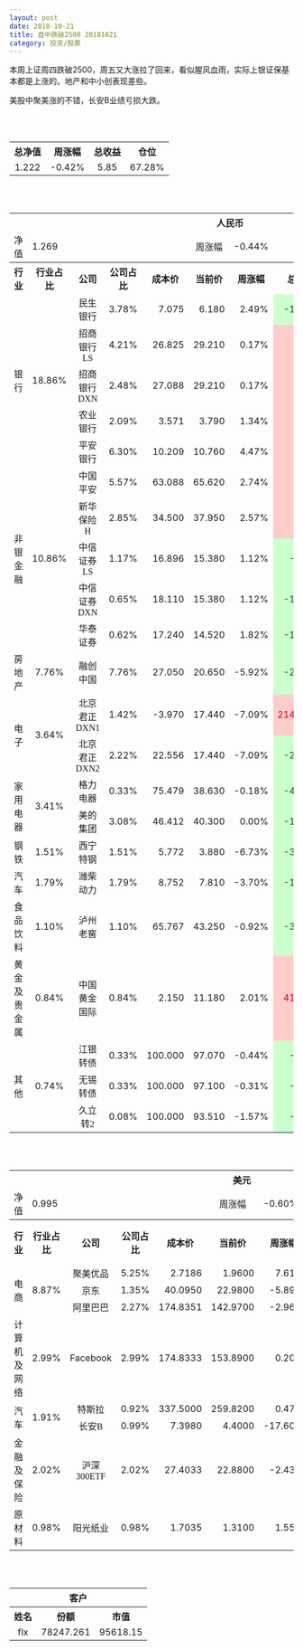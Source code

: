 ```yaml
---
layout: post
date: 2018-10-21
title: 盘中跌破2500 20181021
category: 投资/股票
---
```


本周上证周四跌破2500，周五又大涨拉了回来，看似腥风血雨，实际上银证保基本都是上涨的。地产和中小创表现差些。

美股中聚美涨的不错，长安B业绩亏损大跌。

<br/>
<br/>

<table cellspacing="0" border="0">
	<tr>
		<th height="22" align="center"><font face="Noto Sans CJK SC Regular">总净值</font></th>
		<th align="center"><font face="Noto Sans CJK SC Regular">周涨幅</font></th>
		<th align="center"><font face="Noto Sans CJK SC Regular">总收益</font></th>
		<th align="center"><font face="Noto Sans CJK SC Regular">仓位</font></th>
	</tr>
	<tr>
		<td height="17" align="center" sdval="1.222" sdnum="1033;0;0.000">1.222</td>
		<td align="center" sdval="-0.0042" sdnum="1033;0;0.00%">-0.42%</td>
		<td align="center" sdval="5.85" sdnum="1033;0;0.00">5.85</td>
		<td align="center" sdval="0.6728" sdnum="1033;0;0.00%">67.28%</td>
	</tr>
</table>
<br />
<br />
<table>
	<tr>
		<th colspan="11"  height="21" align="center" valign="middle"><font face="Noto Sans CJK SC Regular">人民币</font></th>
		</tr>
	<tr>
		<td height="17" align="center"><font face="Noto Sans CJK SC Regular">净值</font></td>
		<td colspan="4"  align="left" valign="middle" sdval="1.269" sdnum="1033;">1.269</td>
		<td align="center"><font face="Noto Sans CJK SC Regular">周涨幅</font></td>
		<td colspan="5"  align="left" valign="middle" sdval="-0.0044" sdnum="1033;0;0.00%">-0.44%</td>
		</tr>
	<tr>
		<th height="22" align="center" valign="middle"><font face="Noto Sans CJK SC Regular">行业</font></th>
		<th align="center" valign="middle"><font face="Noto Sans CJK SC Regular">行业占比</font></th>
		<th align="center"><font face="Noto Sans CJK SC Regular">公司</font></th>
		<th align="center"><font face="Noto Sans CJK SC Regular">公司占比</font></th>
		<th align="center"><font face="Noto Sans CJK SC Regular">成本价</font></th>
		<th align="center"><font face="Noto Sans CJK SC Regular">当前价</font></th>
		<th align="center"><font face="Noto Sans CJK SC Regular">周涨幅</font></th>
		<th align="center"><font face="Noto Sans CJK SC Regular">总涨幅</font></th>
		<th align="left"><font face="Noto Sans CJK SC Regular">下一阶梯</font></th>
		<th align="left"><font face="Noto Sans CJK SC Regular">浮动止损价</font></th>
		<th align="center"><font face="Noto Sans CJK SC Regular">止损价</font></th>
	</tr>
	<tr>
		<td rowspan="5"  height="93" align="center" valign="middle"><font face="Noto Sans CJK SC Regular">银行</font></td>
		<td rowspan="5"  align="center" valign="middle" sdval="0.1886" sdnum="1033;0;0.00%">18.86%</td>
		<td align="center"><font face="Noto Sans CJK SC Regular">民生银行</font></td>
		<td align="right" sdval="0.0378" sdnum="1033;0;0.00%">3.78%</td>
		<td align="right" sdval="7.075" sdnum="1033;0;0.000">7.075</td>
		<td align="right" sdval="6.18" sdnum="1033;0;0.000">6.180</td>
		<td align="right" sdval="0.0249" sdnum="1033;0;0.00%">2.49%</td>
		<td align="right" bgcolor="#CCFFCC" sdval="-0.127901766784452" sdnum="1033;0;0.00%"><font color="#006600">-12.79%</font></td>
		<td align="right" sdval="8.84375" sdnum="1033;0;0.000">8.844</td>
		<td align="right" sdval="0" sdnum="1033;0;0.000">0.000</td>
		<td align="right" sdval="0" sdnum="1033;0;0.000">0.000</td>
	</tr>
	<tr>
		<td align="center"><font face="Noto Sans CJK SC Regular">招商银行LS</font></td>
		<td align="right" sdval="0.0421" sdnum="1033;0;0.00%">4.21%</td>
		<td align="right" sdval="26.825" sdnum="1033;0;0.000">26.825</td>
		<td align="right" sdval="29.21" sdnum="1033;0;0.000">29.210</td>
		<td align="right" sdval="0.0017" sdnum="1033;0;0.00%">0.17%</td>
		<td align="right" bgcolor="#FFCCCC" sdval="0.0875095992544268" sdnum="1033;0;0.00%"><font color="#CC0000">8.75%</font></td>
		<td align="right" sdval="33.53125" sdnum="1033;0;0.000">33.531</td>
		<td align="right" sdval="0" sdnum="1033;0;0.000">0.000</td>
		<td align="right" sdval="0" sdnum="1033;0;0.000">0.000</td>
	</tr>
	<tr>
		<td align="center"><font face="Noto Sans CJK SC Regular">招商银行DXN</font></td>
		<td align="right" sdval="0.0248" sdnum="1033;0;0.00%">2.48%</td>
		<td align="right" sdval="27.088" sdnum="1033;0;0.000">27.088</td>
		<td align="right" sdval="29.21" sdnum="1033;0;0.000">29.210</td>
		<td align="right" sdval="0.0017" sdnum="1033;0;0.00%">0.17%</td>
		<td align="right" bgcolor="#FFCCCC" sdval="0.0769372711163614" sdnum="1033;0;0.00%"><font color="#CC0000">7.69%</font></td>
		<td align="right" sdval="33.86" sdnum="1033;0;0.000">33.860</td>
		<td align="right" sdval="0" sdnum="1033;0;0.000">0.000</td>
		<td align="right" sdval="0" sdnum="1033;0;0.000">0.000</td>
	</tr>
	<tr>
		<td align="center"><font face="Noto Sans CJK SC Regular">农业银行</font></td>
		<td align="right" sdval="0.0209" sdnum="1033;0;0.00%">2.09%</td>
		<td align="right" sdval="3.571" sdnum="1033;0;0.000">3.571</td>
		<td align="right" sdval="3.79" sdnum="1033;0;0.000">3.790</td>
		<td align="right" sdval="0.0134" sdnum="1033;0;0.00%">1.34%</td>
		<td align="right" bgcolor="#FFCCCC" sdval="0.0599273592831138" sdnum="1033;0;0.00%"><font color="#CC0000">5.99%</font></td>
		<td align="right" sdval="4.46375" sdnum="1033;0;0.000">4.464</td>
		<td align="right" sdval="0" sdnum="1033;0;0.000">0.000</td>
		<td align="right" sdval="0" sdnum="1033;0;0.000">0.000</td>
	</tr>
	<tr>
		<td align="center"><font face="Noto Sans CJK SC Regular">平安银行</font></td>
		<td align="right" sdval="0.063" sdnum="1033;0;0.00%">6.30%</td>
		<td align="right" sdval="10.209" sdnum="1033;0;0.000">10.209</td>
		<td align="right" sdval="10.76" sdnum="1033;0;0.000">10.760</td>
		<td align="right" sdval="0.0447" sdnum="1033;0;0.00%">4.47%</td>
		<td align="right" bgcolor="#FFCCCC" sdval="0.0525719855029876" sdnum="1033;0;0.00%"><font color="#CC0000">5.26%</font></td>
		<td align="right" sdval="12.76125" sdnum="1033;0;0.000">12.761</td>
		<td align="right" sdval="0" sdnum="1033;0;0.000">0.000</td>
		<td align="right" sdval="0" sdnum="1033;0;0.000">0.000</td>
	</tr>
	<tr>
		<td rowspan="5"  height="87" align="center" valign="middle"><font face="Noto Sans CJK SC Regular">非银金融</font></td>
		<td rowspan="5"  align="center" valign="middle" sdval="0.1086" sdnum="1033;0;0.00%">10.86%</td>
		<td align="center"><font face="Noto Sans CJK SC Regular">中国平安</font></td>
		<td align="right" sdval="0.0557" sdnum="1033;0;0.00%">5.57%</td>
		<td align="right" sdval="63.088" sdnum="1033;0;0.000">63.088</td>
		<td align="right" sdval="65.62" sdnum="1033;0;0.000">65.620</td>
		<td align="right" sdval="0.0274" sdnum="1033;0;0.00%">2.74%</td>
		<td align="right" bgcolor="#FFCCCC" sdval="0.0387344154197311" sdnum="1033;0;0.00%"><font color="#CC0000">3.87%</font></td>
		<td align="right" sdval="78.86" sdnum="1033;0;0.000">78.860</td>
		<td align="right" sdval="0" sdnum="1033;0;0.000">0.000</td>
		<td align="right" sdval="0" sdnum="1033;0;0.000">0.000</td>
	</tr>
	<tr>
		<td align="center"><font face="Noto Sans CJK SC Regular">新华保险H</font></td>
		<td align="right" sdval="0.0285" sdnum="1033;0;0.00%">2.85%</td>
		<td align="right" sdval="34.5" sdnum="1033;0;0.000">34.500</td>
		<td align="right" sdval="37.95" sdnum="1033;0;0.000">37.950</td>
		<td align="right" sdval="0.0257" sdnum="1033;0;0.00%">2.57%</td>
		<td align="right" bgcolor="#FFCCCC" sdval="0.0986" sdnum="1033;0;0.00%"><font color="#CC0000">9.86%</font></td>
		<td align="right" sdval="43.125" sdnum="1033;0;0.000">43.125</td>
		<td align="right" sdval="0" sdnum="1033;0;0.000">0.000</td>
		<td align="right" sdval="0" sdnum="1033;0;0.000">0.000</td>
	</tr>
	<tr>
		<td align="center"><font face="Noto Sans CJK SC Regular">中信证券LS</font></td>
		<td align="right" sdval="0.0117" sdnum="1033;0;0.00%">1.17%</td>
		<td align="right" sdval="16.896" sdnum="1033;0;0.000">16.896</td>
		<td align="right" sdval="15.38" sdnum="1033;0;0.000">15.380</td>
		<td align="right" sdval="0.0112" sdnum="1033;0;0.00%">1.12%</td>
		<td align="right" bgcolor="#CCFFCC" sdval="-0.0911253787878789" sdnum="1033;0;0.00%"><font color="#006600">-9.11%</font></td>
		<td align="right" sdval="21.12" sdnum="1033;0;0.000">21.120</td>
		<td align="right" sdval="0" sdnum="1033;0;0.000">0.000</td>
		<td align="right" sdval="0" sdnum="1033;0;0.000">0.000</td>
	</tr>
	<tr>
		<td align="center"><font face="Noto Sans CJK SC Regular">中信证券DXN</font></td>
		<td align="right" sdval="0.0065" sdnum="1033;0;0.00%">0.65%</td>
		<td align="right" sdval="18.11" sdnum="1033;0;0.000">18.110</td>
		<td align="right" sdval="15.38" sdnum="1033;0;0.000">15.380</td>
		<td align="right" sdval="0.0112" sdnum="1033;0;0.00%">1.12%</td>
		<td align="right" bgcolor="#CCFFCC" sdval="-0.152145444505798" sdnum="1033;0;0.00%"><font color="#006600">-15.21%</font></td>
		<td align="right" sdval="22.6375" sdnum="1033;0;0.000">22.638</td>
		<td align="right" sdval="0" sdnum="1033;0;0.000">0.000</td>
		<td align="right" sdval="0" sdnum="1033;0;0.000">0.000</td>
	</tr>
	<tr>
		<td align="center"><font face="Noto Sans CJK SC Regular">华泰证券</font></td>
		<td align="right" sdval="0.0062" sdnum="1033;0;0.00%">0.62%</td>
		<td align="right" sdval="17.24" sdnum="1033;0;0.000">17.240</td>
		<td align="right" sdval="14.52" sdnum="1033;0;0.000">14.520</td>
		<td align="right" sdval="0.0182" sdnum="1033;0;0.00%">1.82%</td>
		<td align="right" bgcolor="#CCFFCC" sdval="-0.159172621809745" sdnum="1033;0;0.00%"><font color="#006600">-15.92%</font></td>
		<td align="right" sdval="21.55" sdnum="1033;0;0.000">21.550</td>
		<td align="right" sdval="0" sdnum="1033;0;0.000">0.000</td>
		<td align="right" sdval="0" sdnum="1033;0;0.000">0.000</td>
	</tr>
	<tr>
		<td height="17" align="center" valign="middle"><font face="Noto Sans CJK SC Regular">房地产</font></td>
		<td align="center" valign="middle" sdval="0.0776" sdnum="1033;0;0.00%">7.76%</td>
		<td align="center"><font face="Noto Sans CJK SC Regular">融创中国</font></td>
		<td align="right" sdval="0.0776" sdnum="1033;0;0.00%">7.76%</td>
		<td align="right" sdval="27.05" sdnum="1033;0;0.000">27.050</td>
		<td align="right" sdval="20.65" sdnum="1033;0;0.000">20.650</td>
		<td align="right" sdval="-0.0592" sdnum="1033;0;0.00%">-5.92%</td>
		<td align="right" bgcolor="#CCFFCC" sdval="-0.237998890942699" sdnum="1033;0;0.00%"><font color="#006600">-23.80%</font></td>
		<td align="right" sdval="33.8125" sdnum="1033;0;0.000">33.813</td>
		<td align="right" sdval="0" sdnum="1033;0;0.000">0.000</td>
		<td align="right" sdval="0" sdnum="1033;0;0.000">0.000</td>
	</tr>
	<tr>
		<td rowspan="2"  height="43" align="center" valign="middle"><font face="Noto Sans CJK SC Regular">电子</font></td>
		<td rowspan="2"  align="center" valign="middle" sdval="0.0364" sdnum="1033;0;0.00%">3.64%</td>
		<td align="center"><font face="Noto Sans CJK SC Regular">北京君正DXN1</font></td>
		<td align="right" sdval="0.0142" sdnum="1033;0;0.00%">1.42%</td>
		<td align="right" sdval="-3.97" sdnum="1033;0;0.000">-3.970</td>
		<td align="right" sdval="17.44" sdnum="1033;0;0.000">17.440</td>
		<td align="right" sdval="-0.0709" sdnum="1033;0;0.00%">-7.09%</td>
		<td align="right" bgcolor="#FFCCCC" sdval="21.41" sdnum="1033;0;0.00%"><font color="#CC0000">2141.00%</font></td>
		<td align="right" bgcolor="#CCFFCC" sdval="22.7373675443232" sdnum="1033;0;0.000"><font color="#006600">22.737</font></td>
		<td align="right" bgcolor="#FFCCCC" sdval="16.7347025126219" sdnum="1033;0;0.000"><font color="#CC0000">16.735</font></td>
		<td align="right" sdval="0" sdnum="1033;0;0.000">0.000</td>
	</tr>
	<tr>
		<td align="center"><font face="Noto Sans CJK SC Regular">北京君正DXN2</font></td>
		<td align="right" sdval="0.0222" sdnum="1033;0;0.00%">2.22%</td>
		<td align="right" sdval="22.556" sdnum="1033;0;0.000">22.556</td>
		<td align="right" sdval="17.44" sdnum="1033;0;0.000">17.440</td>
		<td align="right" sdval="-0.0709" sdnum="1033;0;0.00%">-7.09%</td>
		<td align="right" bgcolor="#CCFFCC" sdval="-0.228213264763256" sdnum="1033;0;0.00%"><font color="#006600">-22.82%</font></td>
		<td align="right" sdval="28.195" sdnum="1033;0;0.000">28.195</td>
		<td align="right" sdval="0" sdnum="1033;0;0.000">0.000</td>
		<td align="right" sdval="0" sdnum="1033;0;0.000">0.000</td>
	</tr>
	<tr>
		<td rowspan="2"  height="34" align="center" valign="middle"><font face="Noto Sans CJK SC Regular">家用电器</font></td>
		<td rowspan="2"  align="center" valign="middle" sdval="0.0341" sdnum="1033;0;0.00%">3.41%</td>
		<td align="center"><font face="Noto Sans CJK SC Regular">格力电器</font></td>
		<td align="right" sdval="0.0033" sdnum="1033;0;0.00%">0.33%</td>
		<td align="right" sdval="75.479" sdnum="1033;0;0.000">75.479</td>
		<td align="right" sdval="38.63" sdnum="1033;0;0.000">38.630</td>
		<td align="right" sdval="-0.0018" sdnum="1033;0;0.00%">-0.18%</td>
		<td align="right" bgcolor="#CCFFCC" sdval="-0.489602016454908" sdnum="1033;0;0.00%"><font color="#006600">-48.96%</font></td>
		<td align="right" sdval="94.34875" sdnum="1033;0;0.000">94.349</td>
		<td align="right" sdval="0" sdnum="1033;0;0.000">0.000</td>
		<td align="right" sdval="0" sdnum="1033;0;0.000">0.000</td>
	</tr>
	<tr>
		<td align="center"><font face="Noto Sans CJK SC Regular">美的集团</font></td>
		<td align="right" sdval="0.0308" sdnum="1033;0;0.00%">3.08%</td>
		<td align="right" sdval="46.412" sdnum="1033;0;0.000">46.412</td>
		<td align="right" sdval="40.3" sdnum="1033;0;0.000">40.300</td>
		<td align="right" sdval="0" sdnum="1033;0;0.00%">0.00%</td>
		<td align="right" bgcolor="#CCFFCC" sdval="-0.133090080151685" sdnum="1033;0;0.00%"><font color="#006600">-13.31%</font></td>
		<td align="right" sdval="58.015" sdnum="1033;0;0.000">58.015</td>
		<td align="right" sdval="0" sdnum="1033;0;0.000">0.000</td>
		<td align="right" sdval="0" sdnum="1033;0;0.000">0.000</td>
	</tr>
	<tr>
		<td height="17" align="center"><font face="Noto Sans CJK SC Regular">钢铁</font></td>
		<td align="center" valign="middle" sdval="0.0151" sdnum="1033;0;0.00%">1.51%</td>
		<td align="center"><font face="Noto Sans CJK SC Regular">西宁特钢</font></td>
		<td align="right" sdval="0.0151" sdnum="1033;0;0.00%">1.51%</td>
		<td align="right" sdval="5.772" sdnum="1033;0;0.000">5.772</td>
		<td align="right" sdval="3.88" sdnum="1033;0;0.000">3.880</td>
		<td align="right" sdval="-0.0673" sdnum="1033;0;0.00%">-6.73%</td>
		<td align="right" bgcolor="#CCFFCC" sdval="-0.329189327789328" sdnum="1033;0;0.00%"><font color="#006600">-32.92%</font></td>
		<td align="right" sdval="7.215" sdnum="1033;0;0.000">7.215</td>
		<td align="right" sdval="0" sdnum="1033;0;0.000">0.000</td>
		<td align="right" sdval="0" sdnum="1033;0;0.000">0.000</td>
	</tr>
	<tr>
		<td height="17" align="center" valign="middle"><font face="Noto Sans CJK SC Regular">汽车</font></td>
		<td align="center" valign="middle" sdval="0.0179" sdnum="1033;0;0.00%">1.79%</td>
		<td align="center"><font face="Noto Sans CJK SC Regular">潍柴动力</font></td>
		<td align="right" sdval="0.0179" sdnum="1033;0;0.00%">1.79%</td>
		<td align="right" sdval="8.752" sdnum="1033;0;0.000">8.752</td>
		<td align="right" sdval="7.81" sdnum="1033;0;0.000">7.810</td>
		<td align="right" sdval="-0.037" sdnum="1033;0;0.00%">-3.70%</td>
		<td align="right" bgcolor="#CCFFCC" sdval="-0.109032541133455" sdnum="1033;0;0.00%"><font color="#006600">-10.90%</font></td>
		<td align="right" sdval="10.94" sdnum="1033;0;0.000">10.940</td>
		<td align="right" sdval="0" sdnum="1033;0;0.000">0.000</td>
		<td align="right" sdval="0" sdnum="1033;0;0.000">0.000</td>
	</tr>
	<tr>
		<td height="17" align="center"><font face="Noto Sans CJK SC Regular">食品饮料</font></td>
		<td align="center" valign="middle" sdval="0.011" sdnum="1033;0;0.00%">1.10%</td>
		<td align="center"><font face="Noto Sans CJK SC Regular">泸州老窖</font></td>
		<td align="right" sdval="0.011" sdnum="1033;0;0.00%">1.10%</td>
		<td align="right" sdval="65.767" sdnum="1033;0;0.000">65.767</td>
		<td align="right" sdval="43.25" sdnum="1033;0;0.000">43.250</td>
		<td align="right" sdval="-0.0092" sdnum="1033;0;0.00%">-0.92%</td>
		<td align="right" bgcolor="#CCFFCC" sdval="-0.343775355421412" sdnum="1033;0;0.00%"><font color="#006600">-34.38%</font></td>
		<td align="right" sdval="82.20875" sdnum="1033;0;0.000">82.209</td>
		<td align="right" sdval="0" sdnum="1033;0;0.000">0.000</td>
		<td align="right" sdval="0" sdnum="1033;0;0.000">0.000</td>
	</tr>
	<tr>
		<td height="17" align="center"><font face="Noto Sans CJK SC Regular">黄金及贵金属</font></td>
		<td align="center" valign="middle" sdval="0.0084" sdnum="1033;0;0.00%">0.84%</td>
		<td align="center"><font face="Noto Sans CJK SC Regular">中国黄金国际</font></td>
		<td align="right" sdval="0.0084" sdnum="1033;0;0.00%">0.84%</td>
		<td align="right" sdval="2.15" sdnum="1033;0;0.000">2.150</td>
		<td align="right" sdval="11.18" sdnum="1033;0;0.000">11.180</td>
		<td align="right" sdval="0.0201" sdnum="1033;0;0.00%">2.01%</td>
		<td align="right" bgcolor="#FFCCCC" sdval="4.1986" sdnum="1033;0;0.00%"><font color="#CC0000">419.86%</font></td>
		<td align="right" bgcolor="#CCFFCC" sdval="12.814998626709" sdnum="1033;0;0.000"><font color="#006600">12.815</font></td>
		<td align="right" bgcolor="#FFCCCC" sdval="9.43183898925781" sdnum="1033;0;0.000"><font color="#CC0000">9.432</font></td>
		<td align="right" sdval="0" sdnum="1033;0;0.000">0.000</td>
	</tr>
	<tr>
		<td rowspan="3"  height="55" align="center" valign="middle"><font face="Noto Sans CJK SC Regular">其他</font></td>
		<td rowspan="3"  align="center" valign="middle" sdval="0.0074" sdnum="1033;0;0.00%">0.74%</td>
		<td align="center"><font face="Noto Sans CJK SC Regular"> 江银转债</font></td>
		<td align="right" sdval="0.0033" sdnum="1033;0;0.00%">0.33%</td>
		<td align="right" sdval="100" sdnum="1033;0;0.000">100.000</td>
		<td align="right" sdval="97.07" sdnum="1033;0;0.000">97.070</td>
		<td align="right" sdval="-0.0044" sdnum="1033;0;0.00%">-0.44%</td>
		<td align="right" bgcolor="#CCFFCC" sdval="-0.0307000000000002" sdnum="1033;0;0.00%"><font color="#006600">-3.07%</font></td>
		<td align="right" sdval="125" sdnum="1033;0;0.000">125.000</td>
		<td align="right" sdval="0" sdnum="1033;0;0.000">0.000</td>
		<td align="right" sdval="0" sdnum="1033;0;0.000">0.000</td>
	</tr>
	<tr>
		<td align="center"><font face="Noto Sans CJK SC Regular">无锡转债</font></td>
		<td align="right" sdval="0.0033" sdnum="1033;0;0.00%">0.33%</td>
		<td align="right" sdval="100" sdnum="1033;0;0.000">100.000</td>
		<td align="right" sdval="97.1" sdnum="1033;0;0.000">97.100</td>
		<td align="right" sdval="-0.0031" sdnum="1033;0;0.00%">-0.31%</td>
		<td align="right" bgcolor="#CCFFCC" sdval="-0.0304000000000001" sdnum="1033;0;0.00%"><font color="#006600">-3.04%</font></td>
		<td align="right" sdval="125" sdnum="1033;0;0.000">125.000</td>
		<td align="right" sdval="0" sdnum="1033;0;0.000">0.000</td>
		<td align="right" sdval="0" sdnum="1033;0;0.000">0.000</td>
	</tr>
	<tr>
		<td align="center"><font face="Noto Sans CJK SC Regular">久立转2</font></td>
		<td align="right" sdval="0.0008" sdnum="1033;0;0.00%">0.08%</td>
		<td align="right" sdval="100" sdnum="1033;0;0.000">100.000</td>
		<td align="right" sdval="93.51" sdnum="1033;0;0.000">93.510</td>
		<td align="right" sdval="-0.0157" sdnum="1033;0;0.00%">-1.57%</td>
		<td align="right" bgcolor="#CCFFCC" sdval="-0.0663" sdnum="1033;0;0.00%"><font color="#006600">-6.63%</font></td>
		<td align="right" sdval="125" sdnum="1033;0;0.000">125.000</td>
		<td align="right" sdval="0" sdnum="1033;0;0.000">0.000</td>
		<td align="right" sdval="0" sdnum="1033;0;0.000">0.000</td>
	</tr>
</table>
<br />
<br />
<table>
	<tr>
		<th colspan="11"  height="21" align="center" valign="middle"><font face="Noto Sans CJK SC Regular">美元</font></th>
		</tr>
	<tr>
		<td height="17" align="center"><font face="Noto Sans CJK SC Regular">净值</font></td>
		<td colspan="4"  align="left" valign="middle" sdval="0.995" sdnum="1033;">0.995</td>
		<td align="center"><font face="Noto Sans CJK SC Regular">周涨幅</font></td>
		<td colspan="5"  align="left" valign="middle" sdval="-0.006" sdnum="1033;0;0.00%">-0.60%</td>
		</tr>
	<tr>
		<th height="21" align="center" valign="middle"><font face="Noto Sans CJK SC Regular">行业</font></th>
		<th align="center" valign="middle"><font face="Noto Sans CJK SC Regular">行业占比</font></th>
		<th align="center"><font face="Noto Sans CJK SC Regular">公司</font></th>
		<th align="center"><font face="Noto Sans CJK SC Regular">公司占比</font></th>
		<th align="center"><font face="Noto Sans CJK SC Regular">成本价</font></th>
		<th align="center"><font face="Noto Sans CJK SC Regular">当前价</font></th>
		<th align="center"><font face="Noto Sans CJK SC Regular">周涨幅</font></th>
		<th align="center"><font face="Noto Sans CJK SC Regular">总涨幅</font></th>
		<th align="left"><font face="Noto Sans CJK SC Regular">下一阶梯</font></th>
		<th align="left"><font face="Noto Sans CJK SC Regular">浮动止损价</font></th>
		<th align="center"><font face="Noto Sans CJK SC Regular">止损价</font></th>
	</tr>
	<tr>
		<td rowspan="3"  height="51" align="center" valign="middle"><font face="Noto Sans CJK SC Regular">电商</font></td>
		<td rowspan="3"  align="center" valign="middle" sdval="0.0887" sdnum="1033;0;0.00%">8.87%</td>
		<td align="center" sdnum="1033;0;0.00%"><font face="Noto Sans CJK SC Regular">聚美优品</font></td>
		<td align="right" sdval="0.0525" sdnum="1033;0;0.00%">5.25%</td>
		<td align="right" sdval="2.7186" sdnum="1033;0;0.0000">2.7186</td>
		<td align="right" sdval="1.96" sdnum="1033;0;0.0000">1.9600</td>
		<td align="right" sdval="0.0761" sdnum="1033;0;0.00%">7.61%</td>
		<td align="right" bgcolor="#CCFFCC" sdval="-0.280440682704333" sdnum="1033;0;0.00%"><font color="#006600">-28.04%</font></td>
		<td align="right" sdval="3.39825" sdnum="1033;0;0.000">3.398</td>
		<td align="right" sdval="0" sdnum="1033;0;0.000">0.000</td>
		<td align="right" sdval="0" sdnum="1033;0;0.000">0.000</td>
	</tr>
	<tr>
		<td align="center" sdnum="1033;0;0.00%"><font face="Noto Sans CJK SC Regular">京东</font></td>
		<td align="right" sdval="0.0135" sdnum="1033;0;0.00%">1.35%</td>
		<td align="right" sdval="40.095" sdnum="1033;0;0.0000">40.0950</td>
		<td align="right" sdval="22.98" sdnum="1033;0;0.0000">22.9800</td>
		<td align="right" sdval="-0.0589" sdnum="1033;0;0.00%">-5.89%</td>
		<td align="right" bgcolor="#CCFFCC" sdval="-0.428261204638982" sdnum="1033;0;0.00%"><font color="#006600">-42.83%</font></td>
		<td align="right" sdval="50.11875" sdnum="1033;0;0.000">50.119</td>
		<td align="right" sdval="0" sdnum="1033;0;0.000">0.000</td>
		<td align="right" sdval="0" sdnum="1033;0;0.000">0.000</td>
	</tr>
	<tr>
		<td align="center" sdnum="1033;0;0.00%"><font face="Noto Sans CJK SC Regular">阿里巴巴</font></td>
		<td align="right" sdval="0.0227" sdnum="1033;0;0.00%">2.27%</td>
		<td align="right" sdval="174.8351" sdnum="1033;0;0.0000">174.8351</td>
		<td align="right" sdval="142.97" sdnum="1033;0;0.0000">142.9700</td>
		<td align="right" sdval="-0.0296" sdnum="1033;0;0.00%">-2.96%</td>
		<td align="right" bgcolor="#CCFFCC" sdval="-0.183658024847413" sdnum="1033;0;0.00%"><font color="#006600">-18.37%</font></td>
		<td align="right" sdval="218.543875" sdnum="1033;0;0.000">218.544</td>
		<td align="right" sdval="0" sdnum="1033;0;0.000">0.000</td>
		<td align="right" sdval="0" sdnum="1033;0;0.000">0.000</td>
	</tr>
	<tr>
		<td height="17" align="center"><font face="Noto Sans CJK SC Regular">计算机及网络</font></td>
		<td align="center" sdval="0.0299" sdnum="1033;0;0.00%">2.99%</td>
		<td align="center" sdnum="1033;0;0.00%">Facebook</td>
		<td align="right" sdval="0.0299" sdnum="1033;0;0.00%">2.99%</td>
		<td align="right" sdval="174.8333" sdnum="1033;0;0.0000">174.8333</td>
		<td align="right" sdval="153.89" sdnum="1033;0;0.0000">153.8900</td>
		<td align="right" sdval="0.002" sdnum="1033;0;0.00%">0.20%</td>
		<td align="right" bgcolor="#CCFFCC" sdval="-0.121190108634911" sdnum="1033;0;0.00%"><font color="#006600">-12.12%</font></td>
		<td align="right" sdval="218.541625" sdnum="1033;0;0.000">218.542</td>
		<td align="right" sdval="0" sdnum="1033;0;0.000">0.000</td>
		<td align="right" sdval="0" sdnum="1033;0;0.000">0.000</td>
	</tr>
	<tr>
		<td rowspan="2"  height="38" align="center" valign="middle"><font face="Noto Sans CJK SC Regular">汽车</font></td>
		<td rowspan="2"  align="center" valign="middle" sdval="0.0191" sdnum="1033;0;0.00%">1.91%</td>
		<td align="center" sdnum="1033;0;0.00%"><font face="Noto Sans CJK SC Regular">特斯拉</font></td>
		<td align="right" sdval="0.0092" sdnum="1033;0;0.00%">0.92%</td>
		<td align="right" sdval="337.5" sdnum="1033;0;0.0000">337.5000</td>
		<td align="right" sdval="259.82" sdnum="1033;0;0.0000">259.8200</td>
		<td align="right" sdval="0.0047" sdnum="1033;0;0.00%">0.47%</td>
		<td align="right" bgcolor="#CCFFCC" sdval="-0.231562962962963" sdnum="1033;0;0.00%"><font color="#006600">-23.16%</font></td>
		<td align="right" sdval="421.875" sdnum="1033;0;0.000">421.875</td>
		<td align="right" sdval="0" sdnum="1033;0;0.000">0.000</td>
		<td align="right" sdval="0" sdnum="1033;0;0.000">0.000</td>
	</tr>
	<tr>
		<td align="center" sdnum="1033;0;0.00%"><font face="Noto Sans CJK SC Regular">长安B</font></td>
		<td align="right" sdval="0.0099" sdnum="1033;0;0.00%">0.99%</td>
		<td align="right" sdval="7.398" sdnum="1033;0;0.0000">7.3980</td>
		<td align="right" sdval="4.4" sdnum="1033;0;0.0000">4.4000</td>
		<td align="right" sdval="-0.176" sdnum="1033;0;0.00%">-17.60%</td>
		<td align="right" bgcolor="#CCFFCC" sdval="-0.406644660719113" sdnum="1033;0;0.00%"><font color="#006600">-40.66%</font></td>
		<td align="right" sdval="9.2475" sdnum="1033;0;0.000">9.248</td>
		<td align="right" sdval="0" sdnum="1033;0;0.000">0.000</td>
		<td align="right" sdval="0" sdnum="1033;0;0.000">0.000</td>
	</tr>
	<tr>
		<td height="21" align="center"><font face="Noto Sans CJK SC Regular"> 金融及保险</font></td>
		<td align="center" sdval="0.0202" sdnum="1033;0;0.00%">2.02%</td>
		<td align="center" sdnum="1033;0;0.00%"><font face="Noto Sans CJK SC Regular">沪深300ETF</font></td>
		<td align="right" sdval="0.0202" sdnum="1033;0;0.00%">2.02%</td>
		<td align="right" sdval="27.4033" sdnum="1033;0;0.0000">27.4033</td>
		<td align="right" sdval="22.88" sdnum="1033;0;0.0000">22.8800</td>
		<td align="right" sdval="-0.0243" sdnum="1033;0;0.00%">-2.43%</td>
		<td align="right" bgcolor="#CCFFCC" sdval="-0.166464061627614" sdnum="1033;0;0.00%"><font color="#006600">-16.65%</font></td>
		<td align="right" sdval="34.254125" sdnum="1033;0;0.000">34.254</td>
		<td align="right" sdval="0" sdnum="1033;0;0.000">0.000</td>
		<td align="right" sdval="0" sdnum="1033;0;0.000">0.000</td>
	</tr>
	<tr>
		<td height="17" align="center"><font face="Noto Sans CJK SC Regular">原材料</font></td>
		<td align="center" sdval="0.0098" sdnum="1033;0;0.00%">0.98%</td>
		<td align="center" sdnum="1033;0;0.00%"><font face="Noto Sans CJK SC Regular">阳光纸业</font></td>
		<td align="right" sdval="0.0098" sdnum="1033;0;0.00%">0.98%</td>
		<td align="right" sdval="1.7035" sdnum="1033;0;0.0000">1.7035</td>
		<td align="right" sdval="1.31" sdnum="1033;0;0.0000">1.3100</td>
		<td align="right" sdval="0.0155" sdnum="1033;0;0.00%">1.55%</td>
		<td align="right" bgcolor="#CCFFCC" sdval="-0.232395010272967" sdnum="1033;0;0.00%"><font color="#006600">-23.24%</font></td>
		<td align="right" sdval="2.129375" sdnum="1033;0;0.000">2.129</td>
		<td align="right" sdval="0" sdnum="1033;0;0.000">0.000</td>
		<td align="right" sdval="0" sdnum="1033;0;0.000">0.000</td>
	</tr>
</table>
<br />
<br />
<table>
	<tr>
		<th colspan="11"  height="21" align="center" valign="middle"><font face="Noto Sans CJK SC Regular">客户</font></th>
		</tr>
	<tr>
		<th height="21" align="center"><font face="Noto Sans CJK SC Regular">姓名</font></th>
		<th align="center"><font face="Noto Sans CJK SC Regular">份额</font></th>
		<th align="center"><font face="Noto Sans CJK SC Regular">市值</font></th>
	</tr>
	<tr>
		<td height="17" align="center">flx</td>
		<td align="center" sdval="78247.261" sdnum="1033;">78247.261</td>
		<td align="center" sdval="95618.152942" sdnum="1033;0;0.00">95618.15</td>
	</tr>
</table>
